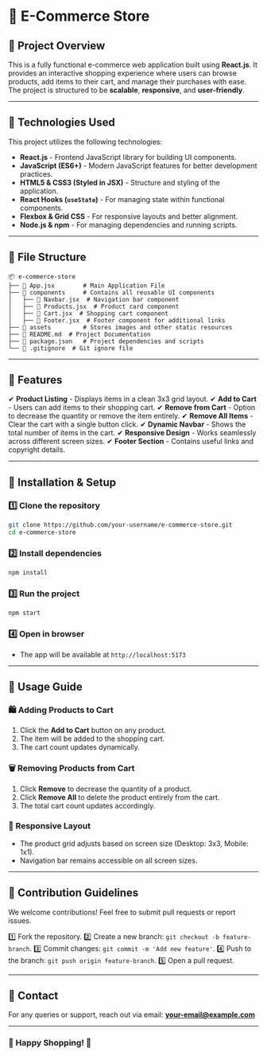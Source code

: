 # 🛒 E-Commerce Store

## 📌 Project Overview
This is a fully functional e-commerce web application built using **React.js**. It provides an interactive shopping experience where users can browse products, add items to their cart, and manage their purchases with ease. The project is structured to be **scalable**, **responsive**, and **user-friendly**.

---

## 🚀 Technologies Used

This project utilizes the following technologies:

- **React.js** - Frontend JavaScript library for building UI components.
- **JavaScript (ES6+)** - Modern JavaScript features for better development practices.
- **HTML5 & CSS3 (Styled in JSX)** - Structure and styling of the application.
- **React Hooks (`useState`)** - For managing state within functional components.
- **Flexbox & Grid CSS** - For responsive layouts and better alignment.
- **Node.js & npm** - For managing dependencies and running scripts.

---

## 📁 File Structure

```
📦 e-commerce-store
├── 📄 App.jsx        # Main Application File
├── 📂 components     # Contains all reusable UI components
│   ├── 📄 Navbar.jsx  # Navigation bar component
│   ├── 📄 Products.jsx  # Product card component
│   ├── 📄 Cart.jsx  # Shopping cart component
│   ├── 📄 Footer.jsx  # Footer component for additional links
├── 📂 assets         # Stores images and other static resources
├── 📄 README.md  # Project Documentation
├── 📄 package.json   # Project dependencies and scripts
└── 📄 .gitignore  # Git ignore file
```

---

## 🎯 Features

✔ **Product Listing** - Displays items in a clean 3x3 grid layout.
✔ **Add to Cart** - Users can add items to their shopping cart.
✔ **Remove from Cart** - Option to decrease the quantity or remove the item entirely.
✔ **Remove All Items** - Clear the cart with a single button click.
✔ **Dynamic Navbar** - Shows the total number of items in the cart.
✔ **Responsive Design** - Works seamlessly across different screen sizes.
✔ **Footer Section** - Contains useful links and copyright details.

---

## 📌 Installation & Setup

### 1️⃣ Clone the repository
```bash
git clone https://github.com/your-username/e-commerce-store.git
cd e-commerce-store
```

### 2️⃣ Install dependencies
```bash
npm install
```

### 3️⃣ Run the project
```bash
npm start
```

### 4️⃣ Open in browser
- The app will be available at `http://localhost:5173`

---

## 📜 Usage Guide

### 🛍️ Adding Products to Cart
1. Click the **Add to Cart** button on any product.
2. The item will be added to the shopping cart.
3. The cart count updates dynamically.

### 🗑️ Removing Products from Cart
1. Click **Remove** to decrease the quantity of a product.
2. Click **Remove All** to delete the product entirely from the cart.
3. The total cart count updates accordingly.

### 🔄 Responsive Layout
- The product grid adjusts based on screen size (Desktop: 3x3, Mobile: 1x1).
- Navigation bar remains accessible on all screen sizes.

---

## 🤝 Contribution Guidelines
We welcome contributions! Feel free to submit pull requests or report issues.

1️⃣ Fork the repository.
2️⃣ Create a new branch: `git checkout -b feature-branch`.
3️⃣ Commit changes: `git commit -m 'Add new feature'`.
4️⃣ Push to the branch: `git push origin feature-branch`.
5️⃣ Open a pull request.

---

## 📩 Contact
For any queries or support, reach out via email: **your-email@example.com**

---

### 🎉 Happy Shopping! 🎉

